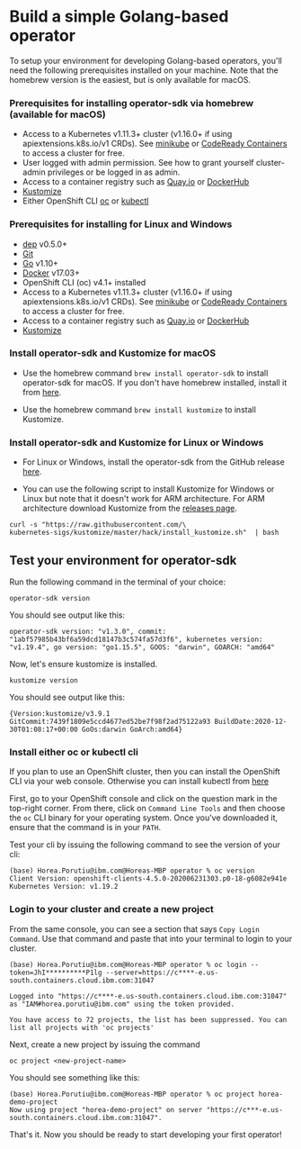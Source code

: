 # Build a simple Golang-based operator

To setup your environment for developing Golang-based operators, you'll need the 
following prerequisites installed on your machine. Note that the homebrew 
version is the easiest, but is only available for macOS.

### Prerequisites for installing operator-sdk via homebrew (available for macOS)
* Access to a Kubernetes v1.11.3+ cluster (v1.16.0+ if using apiextensions.k8s.io/v1 CRDs). See [minikube](https://minikube.sigs.k8s.io/docs/start/) or [CodeReady Containers](https://code-ready.github.io/crc/#installing-codeready-containers_gsg) to access a cluster for free.
* User logged with admin permission. See how to grant yourself cluster-admin privileges or be logged in as admin.
* Access to a container registry such as [Quay.io](https://quay.io) or [DockerHub](https://hub.docker.com/)
* [Kustomize](https://kubectl.docs.kubernetes.io/installation/kustomize/homebrew/)
* Either OpenShift CLI [oc](https://docs.openshift.com/container-platform/4.5/cli_reference/openshift_cli/getting-started-cli.html) or [kubectl](https://kubernetes.io/docs/tasks/tools/install-kubectl/)

### Prerequisites for installing for Linux and Windows
* [dep](https://golang.github.io/dep/docs/installation.html) v0.5.0+
* [Git](https://git-scm.com/downloads)
* [Go](https://golang.org/dl/) v1.10+
* [Docker](https://docs.docker.com/get-docker/) v17.03+
* OpenShift CLI (oc) v4.1+ installed
* Access to a Kubernetes v1.11.3+ cluster (v1.16.0+ if using apiextensions.k8s.io/v1 CRDs). See [minikube](https://minikube.sigs.k8s.io/docs/start/) or [CodeReady Containers](https://code-ready.github.io/crc/#installing-codeready-containers_gsg) to access a cluster for free.
* Access to a container registry such as [Quay.io](https://quay.io) or [DockerHub](https://hub.docker.com/)
* [Kustomize](https://kubectl.docs.kubernetes.io/installation/kustomize/)

### Install operator-sdk and Kustomize for macOS

* Use the homebrew command `brew install operator-sdk`
to install operator-sdk for macOS. If you don't have homebrew 
installed, install it from [here](https://docs.brew.sh/Installation).

* Use the homebrew command `brew install kustomize` to install Kustomize.

### Install operator-sdk and Kustomize for Linux or Windows

* For Linux or Windows, install the operator-sdk from the GitHub release [here](https://sdk.operatorframework.io/docs/installation/#install-from-github-release).

* You can use the following script to install Kustomize for Windows or Linux but note that it doesn't work for ARM architecture. For ARM architecture download 
Kustomize from the [releases page](https://github.com/kubernetes-sigs/kustomize/releases).

```
curl -s "https://raw.githubusercontent.com/\
kubernetes-sigs/kustomize/master/hack/install_kustomize.sh"  | bash
```

## Test your environment for operator-sdk

Run the following command in the terminal of your choice:

```
operator-sdk version
```

You should see output like this:

```
operator-sdk version: "v1.3.0", commit: "1abf57985b43bf6a59dcd18147b3c574fa57d3f6", kubernetes version: "v1.19.4", go version: "go1.15.5", GOOS: "darwin", GOARCH: "amd64"
```

Now, let's ensure kustomize is installed.

```
kustomize version
```

You should see output like this:

```
{Version:kustomize/v3.9.1 GitCommit:7439f1809e5ccd4677ed52be7f98f2ad75122a93 BuildDate:2020-12-30T01:08:17+00:00 GoOs:darwin GoArch:amd64}
```

### Install either oc or kubectl cli
If you plan to use an OpenShift cluster, then you can install the OpenShift CLI via
your web console. Otherwise you can install kubectl from [here](https://kubernetes.io/docs/tasks/tools/install-kubectl/)

First, go to your OpenShift console and click on the question mark in the 
top-right corner. From there, click on `Command Line Tools` and then choose
the `oc` CLI binary for your operating system. Once you've downloaded it,
ensure that the command is in your `PATH`.

Test your cli by issuing the following command to see the version of your cli:

```
(base) Horea.Porutiu@ibm.com@Horeas-MBP operator % oc version
Client Version: openshift-clients-4.5.0-202006231303.p0-18-g6082e941e
Kubernetes Version: v1.19.2
```

### Login to your cluster and create a new project

From the same console, you can see a section that says `Copy Login Command`. Use 
that command and paste that into your terminal to login to your cluster.

```
(base) Horea.Porutiu@ibm.com@Horeas-MBP operator % oc login --token=JhI**********P1lg --server=https://c****-e.us-south.containers.cloud.ibm.com:31047

Logged into "https://c****-e.us-south.containers.cloud.ibm.com:31047" as "IAM#horea.porutiu@ibm.com" using the token provided.

You have access to 72 projects, the list has been suppressed. You can list all projects with 'oc projects'
```

Next, create a new project by issuing the command

```
oc project <new-project-name>
```

You should see something like this:

```
(base) Horea.Porutiu@ibm.com@Horeas-MBP operator % oc project horea-demo-project
Now using project "horea-demo-project" on server "https://c***-e.us-south.containers.cloud.ibm.com:31047".
```

That's it. Now you should be ready to start developing your first operator! 